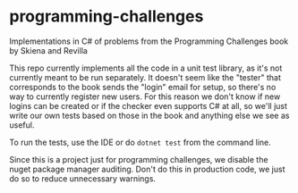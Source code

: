 # programming-challenges
Implementations in C# of problems from the Programming Challenges book by Skiena and Revilla

This repo currently implements all the code in a unit test library, as it's not currently meant to be run separately.  It doesn't seem like the "tester" that corresponds to the book sends the "login" email for setup, so there's no way to currently register new users.  For this reason we don't know if new logins can be created or if the checker even supports C# at all, so we'll just write our own tests based on those in the book and anything else we see as useful.

To run the tests, use the IDE or do `dotnet test` from the command line.

Since this is a project just for programming challenges, we disable the nuget package manager auditing.  Don't do this in production code, we just do so to reduce unnecessary warnings.
